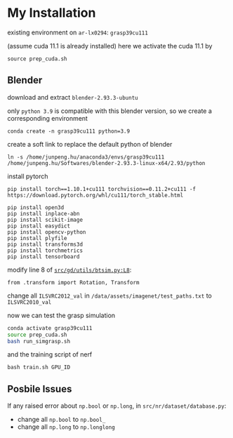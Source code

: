 # My Installation
<!-- (previous environment: `grasp37cu111` not working with blender) -->

existing environment on `ar-lx0294`: `grasp39cu111`

(assume cuda 11.1 is already installed)
here we activate the cuda 11.1 by
```
source prep_cuda.sh
```

## Blender

download and extract `blender-2.93.3-ubuntu`

only `python 3.9` is compatible with this blender version, so we create a corresponding environment

```
conda create -n grasp39cu111 python=3.9
```

create a soft link to replace the default python of blender
```
ln -s /home/junpeng.hu/anaconda3/envs/grasp39cu111 /home/junpeng.hu/Softwares/blender-2.93.3-linux-x64/2.93/python
```

install pytorch
```
pip install torch==1.10.1+cu111 torchvision==0.11.2+cu111 -f https://download.pytorch.org/whl/cu111/torch_stable.html
```

```
pip install open3d 
pip install inplace-abn
pip install scikit-image
pip install easydict
pip install opencv-python
pip install plyfile
pip install transforms3d
pip install torchmetrics
pip install tensorboard
```
modify line 8 of [`src/gd/utils/btsim.py:L8`](src/gd/utils/btsim.py#L8):
```
from .transform import Rotation, Transform
```

change all `ILSVRC2012_val` in `/data/assets/imagenet/test_paths.txt` to `ILSVRC2010_val`

now we can test the grasp simulation
```bash
conda activate grasp39cu111
source prep_cuda.sh
bash run_simgrasp.sh
```
and the training script of nerf
```
bash train.sh GPU_ID
```

## Posbile Issues

If any raised error about `np.bool` or `np.long`, in `src/nr/dataset/database.py`:
  - change all `np.bool` to `np.bool_`
  - change all `np.long` to `np.longlong`
